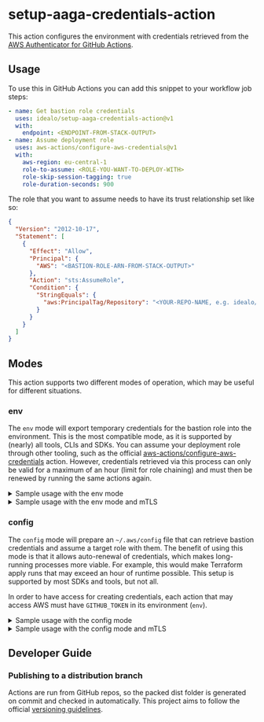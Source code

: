 # setup-aaga-credentials-action

This action configures the environment with credentials retrieved from the [AWS Authenticator for GitHub Actions](https://github.com/idealo/aaga).

## Usage

To use this in GitHub Actions you can add this snippet to your workflow job steps:

```yaml
- name: Get bastion role credentials
  uses: idealo/setup-aaga-credentials-action@v1
  with:
    endpoint: <ENDPOINT-FROM-STACK-OUTPUT>
- name: Assume deployment role
  uses: aws-actions/configure-aws-credentials@v1
  with:
    aws-region: eu-central-1
    role-to-assume: <ROLE-YOU-WANT-TO-DEPLOY-WITH>
    role-skip-session-tagging: true
    role-duration-seconds: 900
```

The role that you want to assume needs to have its trust relationship set like so:

```json
{
  "Version": "2012-10-17",
  "Statement": [
    {
      "Effect": "Allow",
      "Principal": {
        "AWS": "<BASTION-ROLE-ARN-FROM-STACK-OUTPUT>"
      },
      "Action": "sts:AssumeRole",
      "Condition": {
        "StringEquals": {
          "aws:PrincipalTag/Repository": "<YOUR-REPO-NAME, e.g. idealo/sample-repo>"
        }
      }
    }
  ]
}
```

## Modes

This action supports two different modes of operation, which may be useful for different situations.

### env

The `env` mode will export temporary credentials for the bastion role into the environment.
This is the most compatible mode, as it is supported by (nearly) all tools, CLIs and SDKs.
You can assume your deployment role through other tooling, such as the official [aws-actions/configure-aws-credentials](https://github.com/aws-actions/configure-aws-credentials) action.
However, credentials retrieved via this process can only be valid for a maximum of an hour (limit for role chaining) and must then be renewed by running the same actions again.

<details>
<summary>Sample usage with the env mode</summary>

```yaml
- name: Get bastion role credentials
  uses: idealo/setup-aaga-credentials-action@v1
  with:
    endpoint: <ENDPOINT-FROM-STACK-OUTPUT>
- name: Assume deployment role
  uses: aws-actions/configure-aws-credentials@v1
  with:
    aws-region: eu-central-1
    role-to-assume: <ROLE-YOU-WANT-TO-DEPLOY-WITH>
    role-skip-session-tagging: true
    role-duration-seconds: 900
```
</details>

<details>
<summary>Sample usage with the env mode and mTLS</summary>

```yaml
- name: Get bastion role creds
  uses: idealo/setup-aaga-credentials-action@v1
  with:
    endpoint: <ENDPOINT-FROM-STACK-OUTPUT>
    client-certificate: ${{ secrets.AAGA_MTLS_CERTIFICATE }}
    client-key: ${{ secrets.AAGA_MTLS_KEY }}
- name: Assume deployment role
  uses: aws-actions/configure-aws-credentials@v1
  with:
    aws-region: eu-central-1
    role-to-assume: <ROLE-YOU-WANT-TO-DEPLOY-WITH>
    role-skip-session-tagging: true
    role-duration-seconds: 900
```
</details>

### config

The `config` mode will prepare an `~/.aws/config` file that can retrieve bastion credentials and assume a target role with them.
The benefit of using this mode is that it allows auto-renewal of credentials, which makes long-running processes more viable.
For example, this would make Terraform apply runs that may exceed an hour of runtime possible.
This setup is supported by most SDKs and tools, but not all.

In order to have access for creating credentials, each action that may access AWS must have `GITHUB_TOKEN` in its environment (`env`).

<details>
<summary>Sample usage with the config mode</summary>

```yaml
- name: Get bastion role credentials
  uses: idealo/setup-aaga-credentials-action@v1
  with:
    endpoint: <ENDPOINT-FROM-STACK-OUTPUT>
    mode: config
    role-to-assume: <ROLE-YOU-WANT-TO-DEPLOY-WITH>
- run: aws sts get-caller-identity --region eu-central-1
  env:
    GITHUB_TOKEN: ${{github.token}}
```
</details>

<details>
<summary>Sample usage with the config mode and mTLS</summary>

```yaml
- name: Get bastion role credentials
  uses: idealo/setup-aaga-credentials-action@v1
  with:
    endpoint: <ENDPOINT-FROM-STACK-OUTPUT>
    mode: config
    role-to-assume: <ROLE-YOU-WANT-TO-DEPLOY-WITH>
- run: aws sts get-caller-identity --region eu-central-1
  env:
    GITHUB_TOKEN: ${{github.token}}
    AAGA_MTLS_CERTIFICATE: ${{ secrets.AAGA_MTLS_CERTIFICATE }}
    AAGA_MTLS_KEY: ${{ secrets.AAGA_MTLS_KEY }}
```
</details>

## Developer Guide

### Publishing to a distribution branch

Actions are run from GitHub repos, so the packed dist folder is generated on commit and checked in automatically.
This project aims to follow the official [versioning guidelines](https://github.com/actions/toolkit/blob/master/docs/action-versioning.md).
